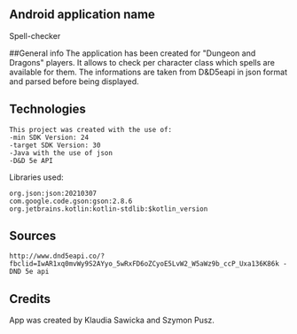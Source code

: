 ## Android application name
Spell-checker

##General info
The application has been created for "Dungeon and Dragons" players. It allows to check per character class which spells are available for them.
The informations are taken from D&D5eapi in json format and parsed before being displayed.

## Technologies
	This project was created with the use of:
	-min SDK Version: 24
	-target SDK Version: 30
	-Java with the use of json
	-D&D 5e API

Libraries used:

	org.json:json:20210307
	com.google.code.gson:gson:2.8.6
	org.jetbrains.kotlin:kotlin-stdlib:$kotlin_version

## Sources
	http://www.dnd5eapi.co/?fbclid=IwAR1xq0mvWy9S2AYyo_5wRxFD6oZCyoE5LvW2_W5aWz9b_ccP_Uxa136K86k - DND 5e api

## Credits
App was created by Klaudia Sawicka and Szymon Pusz.

